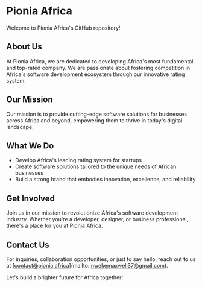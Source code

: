 # Pionia Africa

Welcome to Pionia Africa's GitHub repository!

## About Us

At Pionia Africa, we are dedicated to developing Africa's most fundamental and top-rated company. We are passionate about fostering competition in Africa's software development ecosystem through our innovative rating system.

## Our Mission

Our mission is to provide cutting-edge software solutions for businesses across Africa and beyond, empowering them to thrive in today's digital landscape.

## What We Do

- Develop Africa's leading rating system for startups 
- Create software solutions tailored to the unique needs of African businesses
- Build a strong brand that embodies innovation, excellence, and reliability

## Get Involved

Join us in our mission to revolutionize Africa's software development industry. Whether you're a developer, designer, or business professional, there's a place for you at Pionia Africa. 

## Contact Us

For inquiries, collaboration opportunities, or just to say hello, reach out to us at [contact@pionia.africa](mailto: nwekemaxwell37@gmail.com).

Let's build a brighter future for Africa together!
